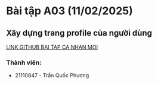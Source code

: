 # Bài tập A03 (11/02/2025)
## Xây dựng trang profile của người dùng
[LINK GITHUB BAI TAP CA NHAN MOI](https://github.com/tqphuong3011/BaiTapCaNhanMobile21110847)
### Thành viên:
- 21110847 - Trần Quốc Phương
